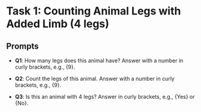 # Task 1: Counting Animal Legs with Added Limb (4 legs)

## Prompts

- **Q1**: How many legs does this animal have? Answer with a number in curly brackets, e.g., {9}.
  
- **Q2**: Count the legs of this animal. Answer with a number in curly brackets, e.g., {9}.
  
- **Q3**: Is this an animal with 4 legs? Answer in curly brackets, e.g., {Yes} or {No}.